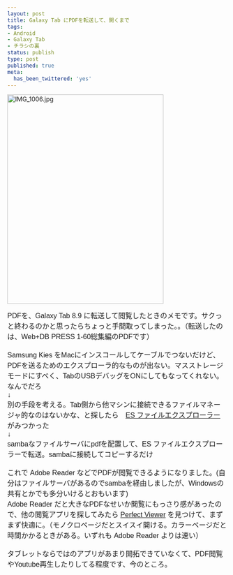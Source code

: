 ```yaml
---
layout: post
title: Galaxy Tab にPDFを転送して、開くまで
tags:
- Android
- Galaxy Tab
- チラシの裏
status: publish
type: post
published: true
meta:
  has_been_twittered: 'yes'
---
```

<p><img src="http://wo.skr.jp/images/uploads/2011/11/IMG_1006.jpg" width="358" height="480" alt="IMG_1006.jpg" /></p><font face="Arial" size="3">PDFを、Galaxy Tab 8.9 に転送して閲覧したときのメモです。サクっと終わるのかと思ったらちょっと手間取ってしまった。。（転送したのは、Web+DB PRESS 1-60総集編のPDFです）<br />
<br />
Samsung Kies をMacにインスコールしてケーブルでつないだけど、PDFを送るためのエクスプローラ的なものが出ない。マスストレージモードにすべく、TabのUSBデバッグをONにしてもなってくれない。なんでだろ<br /></font> <font face="Arial" size="3">↓<br /></font><font face="Arial" size="3">別の手段を考える。Tab側から他マシンに接続できるファイルマネージャ的なのはないかな、と探したら　<a href="https://market.android.com/details?id=com.estrongs.android.pop&amp;feature=search_result#?t=W251bGwsMSwxLDEsImNvbS5lc3Ryb25ncy5hbmRyb2lkLnBvcCJd">ES ファイルエクスプローラー</a> がみつかった<br /></font><font face="Arial" size="3">↓<br /></font><font face="Arial" size="3">sambaなファイルサーバにpdfを配置して、ES ファイルエクスプローラーで転送。sambaに接続してコピーするだけ<br />
<br />
これで Adobe Reader などでPDFが閲覧できるようになりました。(自分はファイルサーバがあるのでsambaを経由しましたが、Windowsの共有とかでも多分いけるとおもいます)</font><font face="Arial" size="3"><br /></font><font face="Arial" size="3">Adobe Reader だと大きなPDFなせいか閲覧にもっさり感があったので、他の閲覧アプリを探してみたら <a href="https://market.android.com/details?id=com.rookiestudio.perfectviewer&amp;feature=search_result#?t=W251bGwsMSwxLDEsImNvbS5yb29raWVzdHVkaW8ucGVyZmVjdHZpZXdlciJd">Perfect Viewer</a> を見つけて、まずまず快適に。</font><font face="Arial" size="3">（モノクロページだとスイスイ開ける。カラーページだと時間かかるときがある。いずれも Adobe Reader よりは速い）<br /></font>
<div style="font-family: Arial; font-size: medium;">
  <br />
</div>
<div style="font-family: Arial; font-size: medium;">
  タブレットならではのアプリがあまり開拓できていなくて、PDF閲覧やYoutube再生したりしてる程度です、今のところ。
</div>
